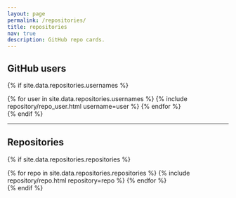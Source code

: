 ```yaml
---
layout: page
permalink: /repositories/
title: repositories
nav: true
description: GitHub repo cards.
---
```


## GitHub users

{% if site.data.repositories.usernames %}
<div class="repositories d-flex flex-wrap flex-md-row flex-column justify-content-between align-items-center">
  {% for user in site.data.repositories.usernames %}
    {% include repository/repo_user.html username=user %}
  {% endfor %}
</div>
{% endif %}

---

## Repositories

{% if site.data.repositories.repositories %}
<div class="repositories d-flex flex-wrap flex-md-row flex-column justify-content-between align-items-center">
  {% for repo in site.data.repositories.repositories %}
    {% include repository/repo.html repository=repo %}
  {% endfor %}
</div>
{% endif %}
